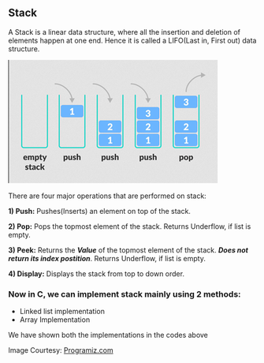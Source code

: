 ## Stack

A Stack is a linear data structure, where all the insertion and deletion of elements happen at one end. Hence it is called a LIFO(Last in, First out) data structure.

![Stack](../../img/programiz_stack.png)

There are four major operations that are performed on stack:

**1) Push:**
Pushes(Inserts) an element on top of the stack.

**2) Pop:**
Pops the topmost element of the stack. Returns Underflow, if list is empty.

**3) Peek:**
Returns the ***Value*** of the topmost element of the stack. ***Does not return its index postition***. Returns Underflow, if list is empty.

**4) Display:**
Displays the stack from top to down order.

### **Now in C, we can implement stack mainly using 2 methods:**

- Linked list implementation
- Array Implementation

We have shown both the implementations in the codes above


Image Courtesy: [Programiz.com](https://www.programiz.com/dsa/stack)